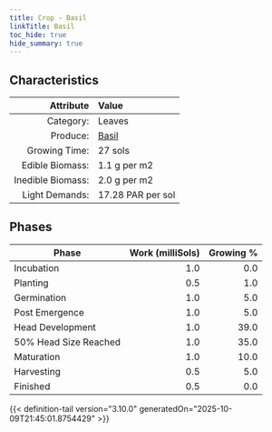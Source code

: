```yaml
---
title: Crop - Basil
linkTitle: Basil
toc_hide: true
hide_summary: true
---
```

<!-- This is generated by the MarsSim HelpGenertor, do not edit. -->

## Characteristics

| Attribute      | Value |
|--------:|:------|
|Category:|Leaves|
|Produce:|[Basil](/docs/definitions/resource/basil)|
|Growing Time:|27 sols|
|Edible Biomass:|1.1 g per m2|
|Inedible Biomass:|2.0 g per m2|
|Light Demands:|17.28 PAR per sol|

## Phases

| Phase           | Work (milliSols) | Growing % |
|-----------|------:|--------:|
|Incubation|1.0|0.0|
|Planting|0.5|1.0|
|Germination|1.0|5.0|
|Post Emergence|1.0|5.0|
|Head Development|1.0|39.0|
|50% Head Size Reached|1.0|35.0|
|Maturation|1.0|10.0|
|Harvesting|0.5|5.0|
|Finished|0.5|0.0|


{{< definition-tail version="3.10.0" generatedOn="2025-10-09T21:45:01.8754429" >}}

